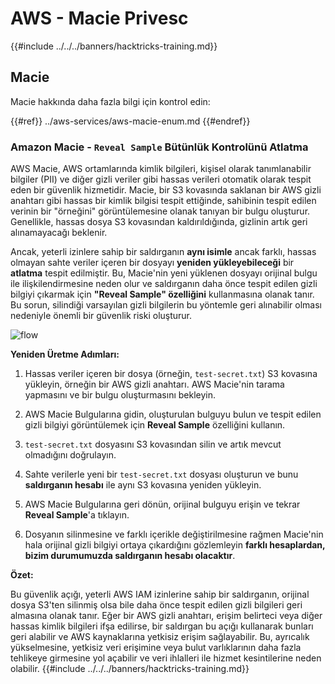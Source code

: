 # AWS - Macie Privesc

{{#include ../../../banners/hacktricks-training.md}}

## Macie

Macie hakkında daha fazla bilgi için kontrol edin:

{{#ref}}
../aws-services/aws-macie-enum.md
{{#endref}}

### Amazon Macie - `Reveal Sample` Bütünlük Kontrolünü Atlatma

AWS Macie, AWS ortamlarında kimlik bilgileri, kişisel olarak tanımlanabilir bilgiler (PII) ve diğer gizli veriler gibi hassas verileri otomatik olarak tespit eden bir güvenlik hizmetidir. Macie, bir S3 kovasında saklanan bir AWS gizli anahtarı gibi hassas bir kimlik bilgisi tespit ettiğinde, sahibinin tespit edilen verinin bir "örneğini" görüntülemesine olanak tanıyan bir bulgu oluşturur. Genellikle, hassas dosya S3 kovasından kaldırıldığında, gizlinin artık geri alınamayacağı beklenir.

Ancak, yeterli izinlere sahip bir saldırganın **aynı isimle** ancak farklı, hassas olmayan sahte veriler içeren bir dosyayı **yeniden yükleyebileceği** bir **atlatma** tespit edilmiştir. Bu, Macie'nin yeni yüklenen dosyayı orijinal bulgu ile ilişkilendirmesine neden olur ve saldırganın daha önce tespit edilen gizli bilgiyi çıkarmak için **"Reveal Sample" özelliğini** kullanmasına olanak tanır. Bu sorun, silindiği varsayılan gizli bilgilerin bu yöntemle geri alınabilir olması nedeniyle önemli bir güvenlik riski oluşturur.

![flow](https://github.com/user-attachments/assets/7b83f2d3-1690-41f1-98cc-05ccd0154a66)

**Yeniden Üretme Adımları:**

1. Hassas veriler içeren bir dosya (örneğin, `test-secret.txt`) S3 kovasına yükleyin, örneğin bir AWS gizli anahtarı. AWS Macie'nin tarama yapmasını ve bir bulgu oluşturmasını bekleyin.

2. AWS Macie Bulgularına gidin, oluşturulan bulguyu bulun ve tespit edilen gizli bilgiyi görüntülemek için **Reveal Sample** özelliğini kullanın.

3. `test-secret.txt` dosyasını S3 kovasından silin ve artık mevcut olmadığını doğrulayın.

4. Sahte verilerle yeni bir `test-secret.txt` dosyası oluşturun ve bunu **saldırganın hesabı** ile aynı S3 kovasına yeniden yükleyin.

5. AWS Macie Bulgularına geri dönün, orijinal bulguyu erişin ve tekrar **Reveal Sample**'a tıklayın.

6. Dosyanın silinmesine ve farklı içerikle değiştirilmesine rağmen Macie'nin hala orijinal gizli bilgiyi ortaya çıkardığını gözlemleyin **farklı hesaplardan, bizim durumumuzda saldırganın hesabı olacaktır**.

**Özet:**

Bu güvenlik açığı, yeterli AWS IAM izinlerine sahip bir saldırganın, orijinal dosya S3'ten silinmiş olsa bile daha önce tespit edilen gizli bilgileri geri almasına olanak tanır. Eğer bir AWS gizli anahtarı, erişim belirteci veya diğer hassas kimlik bilgileri ifşa edilirse, bir saldırgan bu açığı kullanarak bunları geri alabilir ve AWS kaynaklarına yetkisiz erişim sağlayabilir. Bu, ayrıcalık yükselmesine, yetkisiz veri erişimine veya bulut varlıklarının daha fazla tehlikeye girmesine yol açabilir ve veri ihlalleri ile hizmet kesintilerine neden olabilir.
{{#include ../../../banners/hacktricks-training.md}}
